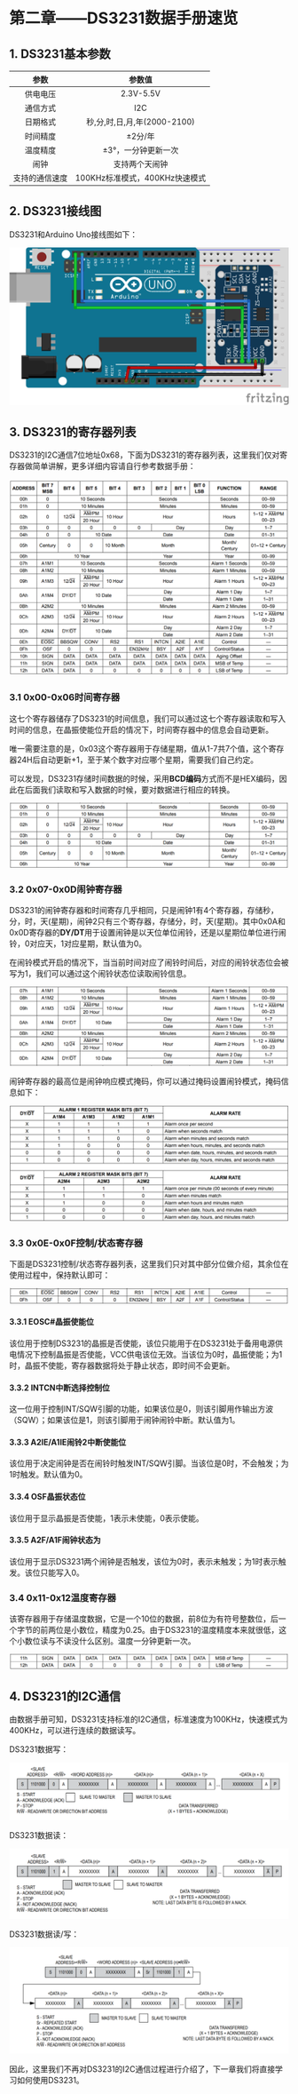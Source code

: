 # 第二章——DS3231数据手册速览

## 1. DS3231基本参数

|      参数      |             参数值             |
| :------------: | :----------------------------: |
|    供电电压    |           2.3V-5.5V            |
|    通信方式    |              I2C               |
|    日期格式    |  秒,分,时,日,月,年(2000-2100)  |
|    时间精度    |            ±2分/年             |
|    温度精度    |      ±3°，一分钟更新一次       |
|      闹钟      |         支持两个天闹钟         |
| 支持的通信速度 | 100KHz标准模式，400KHz快速模式 |

## 2. DS3231接线图

DS3231和Arduino Uno接线图如下：

![DS3231接线图](../../../../images/通信专题/串口通信/I2C/3.3.2-1.png)

## 3. DS3231的寄存器列表

DS3231的I2C通信7位地址0x68，下面为DS3231的寄存器列表，这里我们仅对寄存器做简单讲解，更多详细内容请自行参考数据手册：

![DS3231寄存器列表](../../../../images/通信专题/串口通信/I2C/3.3.2-2.png)

### 3.1 0x00-0x06时间寄存器

这七个寄存器储存了DS3231的时间信息，我们可以通过这七个寄存器读取和写入时间的信息，在晶振使能位开启的情况下，时间寄存器中的信息会自动更新。

唯一需要注意的是，0x03这个寄存器用于存储星期，值从1-7共7个值，这个寄存器24H后自动更新+1，至于某个数字对应哪个星期，需要我们自己约定。

可以发现，DS3231存储时间数据的时候，采用**BCD编码**方式而不是HEX编码，因此在后面我们读取和写入数据的时候，要对数据进行相应的转换。

![DS3231 时间寄存器](../../../../images/通信专题/串口通信/I2C/3.3.2-3.png)

### 3.2 0x07-0x0D闹钟寄存器

DS3231的闹钟寄存器和时间寄存几乎相同，只是闹钟1有4个寄存器，存储秒，分，时，天(星期)，闹钟2只有三个寄存器，存储分，时，天(星期)。其中0x0A和0x0D寄存器的**DY/DT**用于设置闹钟是以天位单位闹铃，还是以星期位单位进行闹铃，0对应天，1对应星期，默认值为0。

在闹铃模式开启的情况下，当当前时间对应了闹铃时间后，对应的闹铃状态位会被写为1，我们可以通过这个闹铃状态位读取闹铃信息。


![DS3231 闹钟寄存器](../../../../images/通信专题/串口通信/I2C/3.3.2-4.png)

闹钟寄存器的最高位是闹钟响应模式掩码，你可以通过掩码设置闹铃模式，掩码信息如下：

![DS3231 掩码信息](../../../../images/通信专题/串口通信/I2C/3.3.2-5.png)

### 3.3 0x0E-0x0F控制/状态寄存器

下面是DS3231控制/状态寄存器列表，这里我们只对其中部分位做介绍，其余位在使用过程中，保持默认即可：

![DS3231控制/状态寄存器](../../../../images/通信专题/串口通信/I2C/3.3.2-6.png)

#### 3.3.1 EOSC#晶振使能位

该位用于控制DS3231的晶振是否使能，该位只能用于在DS3231处于备用电源供电情况下控制晶振是否使能，VCC供电该位无效。当该位为0时，晶振使能；为1时，晶振不使能，寄存器数据将处于静止状态，即时间不会更新。

#### 3.3.2 INTCN中断选择控制位

这一位用于控制INT/SQW引脚的功能，如果该位是0，则该引脚用作输出方波（SQW）；如果该位是1，则该引脚用于闹钟闹铃中断。默认值为1。

#### 3.3.3 A2IE/A1IE闹铃2中断使能位

该位用于决定闹钟是否在闹铃时触发INT/SQW引脚。当该位是0时，不会触发；为1时触发。默认值为0。

#### 3.3.4 OSF晶振状态位

该位用于显示晶振是否使能，1表示未使能，0表示使能。

#### 3.3.5 A2F/A1F闹钟状态为

该位用于显示DS3231两个闹钟是否触发，该位为0时，表示未触发；为1时表示触发。该位只能写入0。

### 3.4 0x11-0x12温度寄存器

该寄存器用于存储温度数据，它是一个10位的数据，前8位为有符号整数位，后一个字节的前两位是小数位，精度为0.25。由于DS3231的温度精度本来就很低，这个小数位读与不读没什么区别。温度一分钟更新一次。

![DS3231温度寄存器](../../../../images/通信专题/串口通信/I2C/3.3.2-7.png)

## 4. DS3231的I2C通信

由数据手册可知，DS3231支持标准的I2C通信，标准速度为100KHz，快速模式为400KHz，可以进行连续的数据读写。

DS3231数据写：

![DS3231数据写](../../../../images/通信专题/串口通信/I2C/3.3.2-8.png)

DS3231数据读：

![DS3231数据写](../../../../images/通信专题/串口通信/I2C/3.3.2-9.png)

DS3231数据读/写：

![DS3231的I2C通信](../../../../images/通信专题/串口通信/I2C/3.3.2-10.png)

因此，这里我们不再对DS3231的I2C通信过程进行介绍了，下一章我们将直接学习如何使用DS3231。